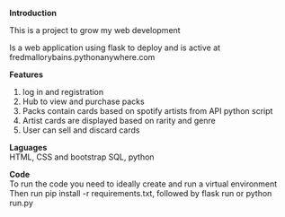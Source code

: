 **Introduction**

This is a project to grow my web development 

Is a web application using flask to deploy and is active at fredmallorybains.pythonanywhere.com

**Features**
1. log in and registration
2. Hub to view and purchase packs
3. Packs contain cards based on spotify artists from API python script
4. Artist cards are displayed based on rarity and genre
5. User can sell and discard cards

**Laguages** <br>
HTML, CSS and bootstrap 
SQL, python

**Code** <br>
To run the code you need to ideally create and run a virtual environment 
Then run pip install -r requirements.txt, followed by flask run or python run.py


